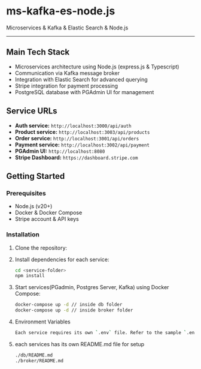 # ms-kafka-es-node.js

Microservices & Kafka & Elastic Search & Node.js

---

## Main Tech Stack

- Microservices architecture using Node.js (express.js & Typescript)
- Communication via Kafka message broker
- Integration with Elastic Search for advanced querying
- Stripe integration for payment processing
- PostgreSQL database with PGAdmin UI for management

## Service URLs

- **Auth service:** `http://localhost:3000/api/auth`
- **Product service:** `http://localhost:3003/api/products`
- **Order service:** `http://localhost:3001/api/orders`
- **Payment service:** `http://localhost:3002/api/payment`
- **PGAdmin UI:** `http://localhost:8080`
- **Stripe Dashboard:** `https://dashboard.stripe.com`

## Getting Started

### Prerequisites

- Node.js (v20+)
- Docker & Docker Compose
- Stripe account & API keys

### Installation

1. Clone the repository:

2. Install dependencies for each service:

   ```bash
   cd <service-folder>
   npm install
   ```

3. Start services(PGadmin, Postgres Server, Kafka) using Docker Compose:

   ```bash
   docker-compose up -d // inside db folder
   docker-compose up -d // inside broker folder
   ```

4. Environment Variables

   ```bash
   Each service requires its own `.env` file. Refer to the sample `.env.example` in each service directory.
   ```

5. each services has its own README.md file for setup

   ```bash
   ./db/README.md
   ./broker/README.md
   ```
